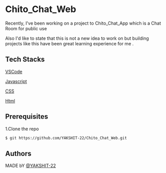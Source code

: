 # Chito_Chat_Web

Recently, I've been working on a project to Chito_Chat_App which is a Chat Room for public use

Also I'd like to state that this is not a new idea to work on but building projects like this have been great learning experience for me .
## Tech Stacks


[VSCode](https://code.visualstudio.com/)

[Javascript](https://www.javascript.com/)

[CSS](https://www.w3.org/Style/CSS/Overview.en.html)

[Html](https://html.com/)

## Prerequisites

1.Clone the repo

```bash
$ git https://github.com/YAKSHIT-22/Chito_Chat_Web.git
```

## Authors

MADE bY [@YAKSHIT-22](https://github.com/YAKSHIT-22)

